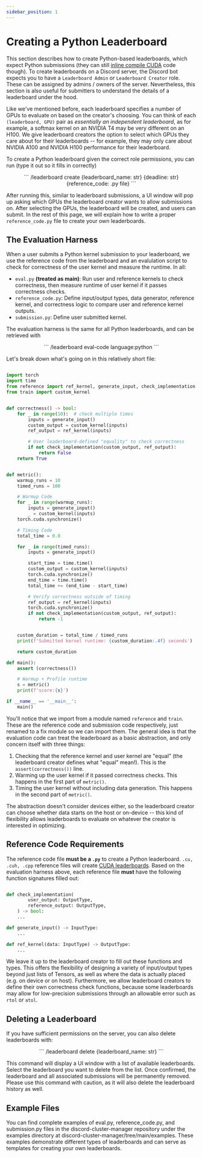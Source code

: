 ```yaml
---
sidebar_position: 1
---
```


# Creating a Python Leaderboard
This section describes how to create Python-based leaderboards, which expect Python submissions
(they can still [inline compile
CUDA](https://pytorch.org/docs/stable/cpp_extension.html#torch.utils.cpp_extension.load_inline) code though). To create leaderboards on a Discord server, the
Discord bot expects you to have a `Leaderboard Admin` or `Leaderboard Creator` role. These can be
assigned by admins / owners of the server. Nevertheless, this section is also useful for submitters
to understand the details of a leaderboard under the hood.

Like we've mentioned before, each leaderboard specifies a number of GPUs to evaluate on based on the
creator's choosing. You can think of each `(leaderboard, GPU)` pair as *essentially an independent
leaderboard*, as for example, a softmax kernel on an NVIDIA T4 may be very different on an H100. We
give leaderboard creators the option to select which GPUs they care about for their leaderboards --
for example, they may only care about NVIDIA A100 and NVIDIA H100 performance for their leaderboard.

To create a Python leaderboard given the correct role permissions, you can run (type it out so it fills in
correctly)
<center>
```
/leaderboard create {leaderboard_name: str} {deadline: str} {reference_code: .py file}
```
</center>

After running this, similar to leaderboard submissions, a UI window will pop up asking which GPUs
the leaderboard creator wants to allow submissions on. After selecting the GPUs, the leaderboard
will be created, and users can submit. In the rest of this page, we will explain how to write a
proper `reference_code.py` file to create your own leaderboards.

## The Evaluation Harness
When a user submits a Python kernel submission to your leaderboard, we use the reference code from
the leaderboard and an evalulation script to check for correctness of the user kernel and measure
the runtime. In all:
* `eval.py` **(treated as main)**: Run user and reference kernels to check correctness, then measure
  runtime of user kernel if it passes correctness checks.
* `reference_code.py`: Define input/output types, data generator, reference kernel, and correctness
  logic to compare user and reference kernel outputs.
* `submission.py`: Define user submitted kernel.

The evaluation harness is the same for all Python leaderboards, and can be retrieved with
<center>
```
/leaderboard eval-code language:python
```
</center>

Let's break down what's going on in this relatively short file:

```python title="eval.py"

import torch
import time
from reference import ref_kernel, generate_input, check_implementation
from train import custom_kernel


def correctness() -> bool:
    for _ in range(10):  # check multiple times
        inputs = generate_input()
        custom_output = custom_kernel(inputs)
        ref_output = ref_kernel(inputs)

        # User leaderboard-defined "equality" to check correctness
        if not check_implementation(custom_output, ref_output):
            return False
    return True


def metric():
    warmup_runs = 10
    timed_runs = 100

    # Warmup Code
    for _ in range(warmup_runs):
        inputs = generate_input()
        _ = custom_kernel(inputs)
    torch.cuda.synchronize()

    # Timing Code
    total_time = 0.0

    for _ in range(timed_runs):
        inputs = generate_input()

        start_time = time.time()
        custom_output = custom_kernel(inputs)
        torch.cuda.synchronize()
        end_time = time.time()
        total_time += (end_time - start_time)

        # Verify correctness outside of timing
        ref_output = ref_kernel(inputs)
        torch.cuda.synchronize()
        if not check_implementation(custom_output, ref_output):
            return -1


    custom_duration = total_time / timed_runs
    print(f'Submitted kernel runtime: {custom_duration:.4f} seconds')

    return custom_duration

def main():
    assert (correctness())

    # Warmup + Profile runtime
    s = metric()
    print(f'score:{s}')

if __name__ == '__main__':
    main()
```
You'll notice that we import from a module named `reference` and `train`. These are the reference
code and submission code respectively, just renamed to a fix module so we can import them. The
general idea is that the evaluation code can treat the leaderboard as a basic abstraction, and only
concern itself with three things:
1. Checking that the reference kernel and user kernel are "equal" (the leaderboard creator defines
what "equal" mean!). This is the `assert(correctness())` line.
2. Warming up the user kernel if it passed correctness checks. This happens in the first part of `metric()`.
3. Timing the user kernel without including data generation. This happens in the second part of
   `metric()`.

The abstraction doesn't consider devices either, so the leaderboard creator can choose whether data
starts on the host or on-device -- this kind of flexibility allows leaderboards to evaluate on
whatever the creator is interested in optimizing.

## Reference Code Requirements
The reference code file **must be a `.py`** to create a Python leaderboard. `.cu, .cuh, .cpp`
reference files will create [CUDA leaderboards](./cuda-creations). Based on the evaluation harness
above, each reference file **must** have the following function signatures filled out:


```python title="reference_template.py"

def check_implementation(
        user_output: OutputType,
        reference_output: OutputType,
    ) -> bool:
    ...

def generate_input() -> InputType:
    ...

def ref_kernel(data: InputType) -> OutputType:
    ...
```

We leave it up to the leaderboard creator to fill out these functions and types. This offers the flexibility
of designing a variety of input/output types beyond just lists of Tensors, as well as where the data
is actually placed (e.g. on device or on host). Furthermore, we allow leaderboard creators to define
their own correctness check functions, because some leaderboards may allow for low-precision
submissions through an allowable error such as `rtol` or `atol`.

## Deleting a Leaderboard
If you have sufficient permissions on the server, you can also delete leaderboards with:

<center>
```
/leaderboard delete {leaderboard_name: str}
```
</center>

This command will display a UI window with a list of available leaderboards. Select the leaderboard you want to delete from the list. Once confirmed, the leaderboard and all associated submissions will be permanently removed. Please use this command with caution, as it will also delete the leaderboard history as well.

## Example Files
You can find complete examples of eval.py, reference_code.py, and submission.py files in the discord-cluster-manager repository under the examples directory at discord-cluster-manager/tree/main/examples. These examples demonstrate different types of leaderboards and can serve as templates for creating your own leaderboards.
